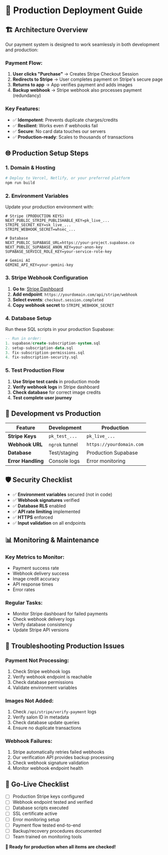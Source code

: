 # 🚀 Production Deployment Guide

## 🏗️ **Architecture Overview**

Our payment system is designed to work seamlessly in both development and production:

### **Payment Flow:**
1. **User clicks "Purchase"** → Creates Stripe Checkout Session
2. **Redirects to Stripe** → User completes payment on Stripe's secure page
3. **Returns to app** → App verifies payment and adds images
4. **Backup webhook** → Stripe webhook also processes payment (redundancy)

### **Key Features:**
- ✅ **Idempotent**: Prevents duplicate charges/credits
- ✅ **Resilient**: Works even if webhooks fail
- ✅ **Secure**: No card data touches our servers
- ✅ **Production-ready**: Scales to thousands of transactions

## 🌐 **Production Setup Steps**

### **1. Domain & Hosting**
```bash
# Deploy to Vercel, Netlify, or your preferred platform
npm run build
```

### **2. Environment Variables**
Update your production environment with:
```env
# Stripe (PRODUCTION KEYS)
NEXT_PUBLIC_STRIPE_PUBLISHABLE_KEY=pk_live_...
STRIPE_SECRET_KEY=sk_live_...
STRIPE_WEBHOOK_SECRET=whsec_...

# Database
NEXT_PUBLIC_SUPABASE_URL=https://your-project.supabase.co
NEXT_PUBLIC_SUPABASE_ANON_KEY=your-anon-key
SUPABASE_SERVICE_ROLE_KEY=your-service-role-key

# Gemini AI
GEMINI_API_KEY=your-gemini-key
```

### **3. Stripe Webhook Configuration**
1. **Go to**: [Stripe Dashboard](https://dashboard.stripe.com/webhooks)
2. **Add endpoint**: `https://yourdomain.com/api/stripe/webhook`
3. **Select events**: `checkout.session.completed`
4. **Copy webhook secret** to `STRIPE_WEBHOOK_SECRET`

### **4. Database Setup**
Run these SQL scripts in your production Supabase:
```sql
-- Run in order:
1. supabase/create-subscription-system.sql
2. setup-subscription-data.sql
3. fix-subscription-permissions.sql
4. fix-subscription-security.sql
```

### **5. Test Production Flow**
1. **Use Stripe test cards** in production mode
2. **Verify webhook logs** in Stripe dashboard
3. **Check database** for correct image credits
4. **Test complete user journey**

## 🔧 **Development vs Production**

| Feature | Development | Production |
|---------|-------------|------------|
| **Stripe Keys** | `pk_test_...` | `pk_live_...` |
| **Webhook URL** | `ngrok` tunnel | `https://yourdomain.com` |
| **Database** | Test/staging | Production Supabase |
| **Error Handling** | Console logs | Error monitoring |

## 🛡️ **Security Checklist**

- ✅ **Environment variables** secured (not in code)
- ✅ **Webhook signatures** verified
- ✅ **Database RLS** enabled
- ✅ **API rate limiting** implemented
- ✅ **HTTPS** enforced
- ✅ **Input validation** on all endpoints

## 📊 **Monitoring & Maintenance**

### **Key Metrics to Monitor:**
- Payment success rate
- Webhook delivery success
- Image credit accuracy
- API response times
- Error rates

### **Regular Tasks:**
- Monitor Stripe dashboard for failed payments
- Check webhook delivery logs
- Verify database consistency
- Update Stripe API versions

## 🚨 **Troubleshooting Production Issues**

### **Payment Not Processing:**
1. Check Stripe webhook logs
2. Verify webhook endpoint is reachable
3. Check database permissions
4. Validate environment variables

### **Images Not Added:**
1. Check `/api/stripe/verify-payment` logs
2. Verify salon ID in metadata
3. Check database update queries
4. Ensure no duplicate transactions

### **Webhook Failures:**
1. Stripe automatically retries failed webhooks
2. Our verification API provides backup processing
3. Check webhook signature validation
4. Monitor webhook endpoint health

## 🎯 **Go-Live Checklist**

- [ ] Production Stripe keys configured
- [ ] Webhook endpoint tested and verified
- [ ] Database scripts executed
- [ ] SSL certificate active
- [ ] Error monitoring setup
- [ ] Payment flow tested end-to-end
- [ ] Backup/recovery procedures documented
- [ ] Team trained on monitoring tools

**🚀 Ready for production when all items are checked!**
